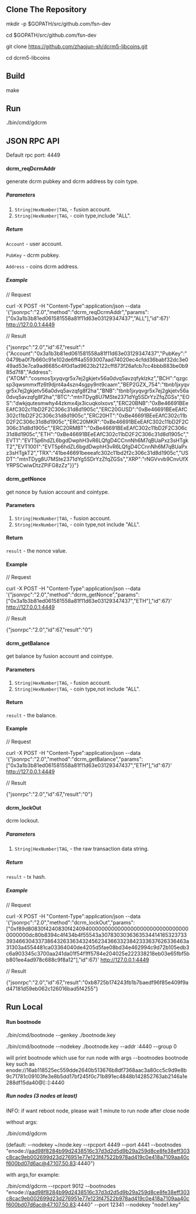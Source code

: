 ## Clone The Repository
mkdir -p $GOPATH/src/github.com/fsn-dev

cd $GOPATH/src/github.com/fsn-dev

git clone https://github.com/zhaojun-sh/dcrm5-libcoins.git 

cd dcrm5-libcoins

## Build

make

## Run

./bin/cmd/gdcrm

## JSON RPC API

Default rpc port: 4449

#### dcrm_reqDcrmAddr

generate dcrm pubkey and dcrm address by coin type.

##### Parameters

1. `String|HexNumber|TAG`, - fusion account.
2. `String|HexNumber|TAG`, - coin type,include "ALL".

##### Return

`Account` - user account.

`PubKey` - dcrm pubkey.

`Address` - coins dcrm address.

##### Example

// Request

curl -X POST -H "Content-Type":application/json --data '{"jsonrpc":"2.0","method":"dcrm_reqDcrmAddr","params":["0x3a1b3b81ed061581558a81f11d63e03129347437","ALL"],"id":67}' http://127.0.0.1:4449

// Result

{"jsonrpc":"2.0","id":67,"result":"{\"Account\":\"0x3a1b3b81ed061581558a81f11d63e03129347437\",\"PubKey\":\"0479ba0f7b660c91e102de6ff4a5593007aad74020ec4cfdd36babf32dc3e049ad53e7ca9ad6685c4f0d1ad9623b2122cff873f26afcb7cc4bbb883be0b985d7f8\",\"Address\":{\"ATOM\":\"cosmos1jxyqvgr5x7ej2gkjetv56a0dvq5avzqfyklzkz\",\"BCH\":\"qzgcsp3qwsmmxffz6t9djnt4a4szn4sgpy9nt9caam\",\"BEP2GZX_754\":\"tbnb1jxyqvgr5x7ej2gkjetv56a0dvq5avzqfg8f2ha\",\"BNB\":\"tbnb1jxyqvgr5x7ej2gkjetv56a0dvq5avzqfg8f2ha\",\"BTC\":\"mtnTDyg8U7MSte2371dYg5SDrYzZfqZGSs\",\"EOS\":\"dwkjqutesmwhy44zkmx4jx3icuqkolxovs\",\"ERC20BNB\":\"0xBe46691BEeEAfC302c11bD2F2C306c31d8d1905c\",\"ERC20GUSD\":\"0xBe46691BEeEAfC302c11bD2F2C306c31d8d1905c\",\"ERC20HT\":\"0xBe46691BEeEAfC302c11bD2F2C306c31d8d1905c\",\"ERC20MKR\":\"0xBe46691BEeEAfC302c11bD2F2C306c31d8d1905c\",\"ERC20RMBT\":\"0xBe46691BEeEAfC302c11bD2F2C306c31d8d1905c\",\"ETH\":\"0xBe46691BEeEAfC302c11bD2F2C306c31d8d1905c\",\"EVT1\":\"EVT5p6hdZL6bgdDwphH3vR6LQfgD4CCnnNh6M7qBUaPxz3sHTgkT2\",\"EVT1001\":\"EVT5p6hdZL6bgdDwphH3vR6LQfgD4CCnnNh6M7qBUaPxz3sHTgkT2\",\"TRX\":\"41be46691beeeafc302c11bd2f2c306c31d8d1905c\",\"USDT\":\"mtnTDyg8U7MSte2371dYg5SDrYzZfqZGSs\",\"XRP\":\"rNGVvvb9CnvUfXYRPSCwiwDtzZPiFG8zZz\"}}"}

#### dcrm_getNonce

get nonce by fusion account and cointype.

#### Parameters

1. `String|HexNumber|TAG`, - fusion account.
2. `String|HexNumber|TAG`, - coin type,not include "ALL".

#### Return

`result` - the nonce value.

#### Example

// Request

curl -X POST -H "Content-Type":application/json --data '{"jsonrpc":"2.0","method":"dcrm_getNonce","params":["0x3a1b3b81ed061581558a81f11d63e03129347437","ETH"],"id":67}' http://127.0.0.1:4449

// Result

{"jsonrpc":"2.0","id":67,"result":"0"}

#### dcrm_getBalance

get balance by fusion account and cointype.

#### Parameters

1. `String|HexNumber|TAG`, - fusion account.
2. `String|HexNumber|TAG`, - coin type,not include "ALL".

#### Return

`result` - the balance.

#### Example

// Request

curl -X POST -H "Content-Type":application/json --data '{"jsonrpc":"2.0","method":"dcrm_getBalance","params":["0x3a1b3b81ed061581558a81f11d63e03129347437","ETH"],"id":67}' http://127.0.0.1:4449

// Result

{"jsonrpc":"2.0","id":67,"result":"0"}

#### dcrm_lockOut

dcrm lockout.

##### Parameters

1. `String|HexNumber|TAG`, - the raw transaction data string.

##### Return

`result` - tx hash.

##### Example

// Request

curl -X POST -H "Content-Type":application/json --data '{"jsonrpc":"2.0","method":"dcrm_lockOut","params":["0xf89d80830f4240830f42409400000000000000000000000000000000000000dc80b8394c4f434b4f55543a3078303036363534414165323733393466304337386432633634324562343663323842333637626336463a31303a4554481ca03364040de4205d5fae08bd34e462994c9d72b105edb3c6a903345c3700aa241da01f54f1ff5784e204025e222338218eb03e65fbf5bb801ee4ad978c688c9f8a12"],"id":67}' http://127.0.0.1:4449

// Result

{"jsonrpc":"2.0","id":67,"result":"0xb8725b174243fb1b7baedf96f85e409f9ad47181d59eb062c126016bad5f4255"}

## Run Local

#### Run bootnode
./bin/cmd/bootnode --genkey ./bootnode.key

./bin/cmd/bootnode --nodekey ./bootnode.key --addr :4440 --group 0

will print bootnode which use for run node with args --bootnodes
bootnode key such as enode://16ab118525ec559dde2640b513676b8df7368aac3a80cc5c9d9e8b9c71781c09103fe3e8b5dd17bf245f0c71b891ec4848b142852763ab2146a1e288df15da40@[::]:4440

##### Run nodes (3 nodes at least)
INFO: if want reboot node, please wait 1 minute to run node after close node

without args:

./bin/cmd/gdcrm

(default: --nodekey ~/node.key --rpcport 4449 --port 4441 --bootnodes "enode://aad98f8284b99d2438516c37d3d2d5d9b29a259d8ce8fe38eff303c8cac9eb002699d23d276951e77e123f47522b978ad419c0e418a7109aa40cf600bd07d6ac@47.107.50.83:4440")

with args,for example:

./bin/cmd/gdcrm --rpcport 9012 --bootnodes "enode://aad98f8284b99d2438516c37d3d2d5d9b29a259d8ce8fe38eff303c8cac9eb002699d23d276951e77e123f47522b978ad419c0e418a7109aa40cf600bd07d6ac@47.107.50.83:4440" --port 12341 --nodekey "node1.key"

